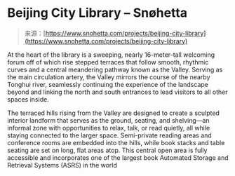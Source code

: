 <!--yml
category: 未分类
date: 2024-05-27 14:38:45
-->

# Beijing City Library – Snøhetta

> 来源：[https://www.snohetta.com/projects/beijing-city-library](https://www.snohetta.com/projects/beijing-city-library)

At the heart of the library is a sweeping, nearly 16-meter-tall welcoming forum off of which rise stepped terraces that follow smooth, rhythmic curves and a central meandering pathway known as the Valley. Serving as the main circulation artery, the Valley mirrors the course of the nearby Tonghui river, seamlessly continuing the experience of the landscape beyond and linking the north and south entrances to lead visitors to all other spaces inside.

The terraced hills rising from the Valley are designed to create a sculpted interior landform that serves as the ground, seating, and shelving—an informal zone with opportunities to relax, talk, or read quietly, all while staying connected to the larger space. Semi-private reading areas and conference rooms are embedded into the hills, while book stacks and table seating are set on long, flat areas atop. This central open area is fully accessible and incorporates one of the largest book Automated Storage and Retrieval Systems (ASRS) in the world